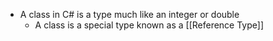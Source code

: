 - A class in C# is a type much like an integer or double
	- A class is a special type known as a [[Reference Type]]